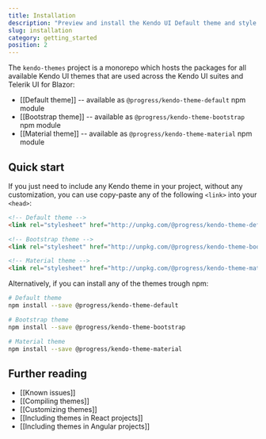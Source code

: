 ```yaml
---
title: Installation
description: "Preview and install the Kendo UI Default theme and style the Kendo UI components in Angular and React projects."
slug: installation
category: getting_started
position: 2
---
```


The `kendo-themes` project is a monorepo which hosts the packages for all available Kendo UI themes that are used across the Kendo UI suites and Telerik UI for Blazor:

* [[Default theme]] -- available as `@progress/kendo-theme-default` npm module
* [[Bootstrap theme]] -- available as `@progress/kendo-theme-bootstrap` npm module
* [[Material theme]] -- available as `@progress/kendo-theme-material` npm module

## Quick start

If you just need to include any Kendo theme in your project, without any customization, you can use copy-paste any of the following `<link>` into your `<head>`:

```html
<!-- Default theme -->
<link rel="stylesheet" href="http://unpkg.com/@progress/kendo-theme-default/dist/all.css" />

<!-- Bootstrap theme -->
<link rel="stylesheet" href="http://unpkg.com/@progress/kendo-theme-bootstrap/dist/all.css" />

<!-- Material theme -->
<link rel="stylesheet" href="http://unpkg.com/@progress/kendo-theme-material/dist/all.css" />
```

Alternatively, if you can install any of the themes trough npm:

```sh
# Default theme
npm install --save @progress/kendo-theme-default

# Bootstrap theme
npm install --save @progress/kendo-theme-bootstrap

# Material theme
npm install --save @progress/kendo-theme-material
```

## Further reading

* [[Known issues]]
* [[Compiling themes]]
* [[Customizing themes]]
* [[Including themes in React projects]]
* [[Including themes in Angular projects]]
